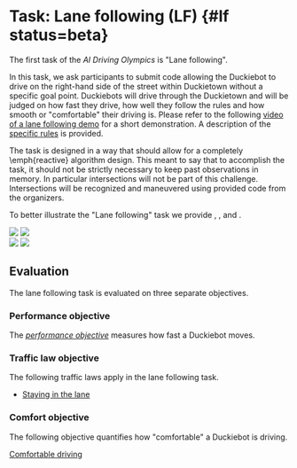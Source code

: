 # Task: Lane following (LF) {#lf status=beta}


The first task of the *AI Driving Olympics* is "Lane following".

In this task, we ask participants to submit code allowing the Duckiebot to drive on the right-hand side of the street within Duckietown without a specific goal point. Duckiebots will drive through the Duckietown and will be judged on how fast they drive, how well they follow the rules and how smooth or "comfortable" their driving is. Please refer to the following [video of a lane following demo](https://drive.google.com/file/d/198iythQkovbQkzY3pPeTXWC8tTCRgDwB/view?usp=sharing) for a short demonstration. A description of the [specific rules](#part:aido-rules) is provided.


The task is designed in a way that should allow for a completely \emph{reactive} algorithm design. This meant to say that to accomplish the task, it should not be strictly necessary to keep past observations in memory. In particular intersections will not be part of this challenge. Intersections will be recognized and maneuvered using provided code from the organizers.


To better illustrate the "Lane following" task we provide [](#bird_eye_lf), [](#ego_view_lf), [](#bird_eye_lf_crossing) and [](#ego_view_lf_crossing).


<div figure-id="fig:views1">
    <img src="images/in_lane.jpg" figure-id="subfig:bird_eye_lf"/>
    <img src="images/in_lane_sideview.jpg" figure-id="subfig:ego_view_lf"/>
</div>


<div figure-id="fig:views2">
    <img src="images/crossing_lane.jpg" figure-id="subfig:bird_eye_lf_crossing"/>
    <img src="images/crossing_lane_sideview.jpg" figure-id="subfig:ego_view_lf_crossing"/>
</div>


<style>
#fig\:views1 img,
#fig\:views2 img {
width: 20em;
}
</style>


## Evaluation

The lane following task is evaluated on three separate objectives.

### Performance objective

The [*performance objective*](#performance_lf) measures how fast a Duckiebot moves.


### Traffic law objective

The following traffic laws apply in the lane following task.

* [Staying in the lane](#traffic_laws_lf)



### Comfort objective

The following objective quantifies how "comfortable" a Duckiebot is driving.

[Comfortable driving](#comfort_embodied)
